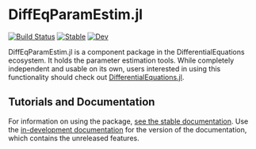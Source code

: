 # DiffEqParamEstim.jl

[![Build Status](https://github.com/SciML/DiffEqParamEstim.jl/workflows/CI/badge.svg)](https://github.com/SciML/DiffEqParamEstim.jl/actions?query=workflow%3ACI)
[![Stable](https://img.shields.io/badge/docs-stable-blue.svg)](http://diffeqparamestim.sciml.ai/stable/)
[![Dev](https://img.shields.io/badge/docs-dev-blue.svg)](http://diffeqparamestim.sciml.ai/dev/)

DiffEqParamEstim.jl is a component package in the DifferentialEquations ecosystem. It holds the
parameter estimation tools. While completely independent
and usable on its own, users interested in using this
functionality should check out [DifferentialEquations.jl](https://github.com/SciML/DifferentialEquations.jl).

## Tutorials and Documentation

For information on using the package,
[see the stable documentation](https://diffeqparamestim.sciml.ai/stable/). Use the
[in-development documentation](https://diffeqparamestim.sciml.ai/dev/) for the version of
the documentation, which contains the unreleased features.
